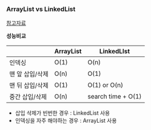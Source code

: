 ### ArrayList vs LinkedList

[참고자료](https://www.nextree.co.kr/p6506/)



**성능비교**

|                 | ArrayList | LinkedLIst         |
| --------------- | --------- | ------------------ |
| 인덱싱          | O(1)      | O(n)               |
| 맨 앞 삽입/삭제 | O(n)      | O(1)               |
| 맨 뒤 삽입/삭제 | O(1)      | O(1) or O(n)       |
| 중간 삽입/삭제  | O(n)      | search time + O(1) |

- 삽입 삭제가 빈번한 경우 : LinkedList 사용
- 인덱싱을 자주 해야하는 경우 : ArrayList 사용